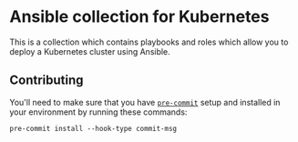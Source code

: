 # Ansible collection for Kubernetes

This is a collection which contains playbooks and roles which allow you to
deploy a Kubernetes cluster using Ansible.

## Contributing

You'll need to make sure that you have [`pre-commit`](https://pre-commit.com)
setup and installed in your environment by running these commands:

```console
pre-commit install --hook-type commit-msg
````
